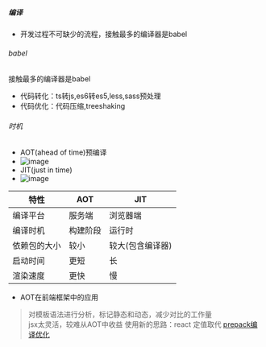 ##### 编译
- 开发过程不可缺少的流程，接触最多的编译器是babel

###### babel
接触最多的编译器是babel  
- 代码转化：ts转js,es6转es5,less,sass预处理
- 代码优化：代码压缩,treeshaking

###### 时机
- AOT(ahead of time)预编译
-   ![image](https://user-images.githubusercontent.com/23187643/203924725-86f58245-4c7b-4a4b-82ee-7ca55b1c186d.png)
- JIT(just in time)
-   ![image](https://user-images.githubusercontent.com/23187643/203924685-352e6e38-4bb0-4809-affc-2f1674dacafa.png)


|  特性   | AOT  | JIT  |
|  ----  | ----  | ----  |
| 编译平台  | 服务端 | 浏览器端 |
| 编译时机  | 构建阶段 | 运行时 |
| 依赖包的大小  | 较小 | 较大(包含编译器) |
| 启动时间  | 更短 | 长 |
| 渲染速度  | 更快 | 慢 |

- AOT在前端框架中的应用
> 对模板语法进行分析，标记静态和动态，减少对比的工作量   
> jsx太灵活，较难从AOT中收益
  使用新的思路：react 定值取代 [prepack编译优化](https://prepack.io/repl.html#BQMwrgdgxgLglgewgAmASmQbwFDOeaeJfOAIyQEMoo5gAPDHPPAJwFMYwWU7kAeALzIAjMgD8yXgC4S5CFRr1kAWhEYA1LMrVavVQCY0AblzIAvqYDmAGwSkK1gHS8hIMtsXCADMexm06EZAA)
